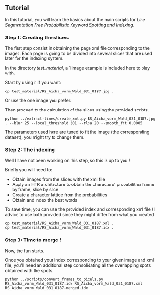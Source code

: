 ## Tutorial

In this tutorial, you will learn the basics about the main scripts for _Line Segmentation Free Probabilistic Keyword Spotting and Indexing_.

### **Step 1:** Creating the slices:

The first step consist in obtaining the page xml file corresponding to the images.
Each page is going to be divided into several slices that are used later for the indexing system.

In the directory _test_material_, a 1 image example is included here to play with.

Start by using it if you want:

```
cp test_material/RS_Aicha_vorm_Wald_031_0187.jpg .
```

Or use the one image you prefer.

Then proceed to the calculation of the slices using the provided scripts.

```
python ../extract-lines/create_xml.py RS_Aicha_vorm_Wald_031_0187.jpg . --blur 25 --local_threshold 201 --rlsa 20 --smooth_fft 0.0005
```

The parameters used here are tuned to fit the image (the corresponding dataset), you might try to change them.

### **Step 2:** The indexing

Well I have not been working on this step, so this is up to you !

Briefly you will need to:
* Obtain images from the slices with the xml file
* Apply an HTR architecture to obtain the characters' probabilities frame by frame, slice by slice
* Create a character lattice from the probabilities
* Obtain and index the best words

To save time, you can use the provided index and corresponding xml file (I advice to use both provided since they might differ from what you created

```
cp test_material/RS_Aicha_vorm_Wald_031_0187.xml .
cp test_material/RS_Aicha_vorm_Wald_031_0187.idx .
```

### **Step 3:** Time to merge !

Now, the fun starts.

Once you obtained your index corresponding to your given image and xml file, you'll need an additional step consolidating all the overlapping spots obtained with the spots.

```
python ../scripts/convert_frames_to_pixels.py RS_Aicha_vorm_Wald_031_0187.idx RS_Aicha_vorm_Wald_031_0187.xml RS_Aicha_vorm_Wald_031_0187-merged.idx
```

